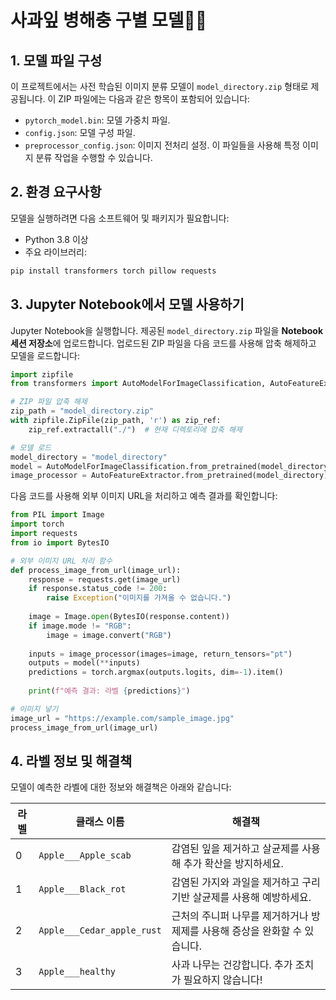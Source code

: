 # 사과잎 병해충 구별 모델🍎🍃



## 1. 모델 파일 구성

이 프로젝트에서는 사전 학습된 이미지 분류 모델이 `model_directory.zip` 형태로 제공됩니다.
이 ZIP 파일에는 다음과 같은 항목이 포함되어 있습니다:

- `pytorch_model.bin`: 모델 가중치 파일.
- `config.json`: 모델 구성 파일.
- `preprocessor_config.json`: 이미지 전처리 설정.
이 파일들을 사용해 특정 이미지 분류 작업을 수행할 수 있습니다.

## 2. 환경 요구사항
모델을 실행하려면 다음 소프트웨어 및 패키지가 필요합니다:

- Python 3.8 이상
- 주요 라이브러리:
```python
pip install transformers torch pillow requests
```

## 3. Jupyter Notebook에서 모델 사용하기
Jupyter Notebook을 실행합니다.
제공된 `model_directory.zip` 파일을 **Notebook 세션 저장소**에 업로드합니다.
업로드된 ZIP 파일을 다음 코드를 사용해 압축 해제하고 모델을 로드합니다:
```python
import zipfile
from transformers import AutoModelForImageClassification, AutoFeatureExtractor

# ZIP 파일 압축 해제
zip_path = "model_directory.zip"
with zipfile.ZipFile(zip_path, 'r') as zip_ref:
    zip_ref.extractall("./")  # 현재 디렉토리에 압축 해제

# 모델 로드
model_directory = "model_directory"
model = AutoModelForImageClassification.from_pretrained(model_directory)
image_processor = AutoFeatureExtractor.from_pretrained(model_directory)
```

다음 코드를 사용해 외부 이미지 URL을 처리하고 예측 결과를 확인합니다:
```python
from PIL import Image
import torch
import requests
from io import BytesIO

# 외부 이미지 URL 처리 함수
def process_image_from_url(image_url):
    response = requests.get(image_url)
    if response.status_code != 200:
        raise Exception("이미지를 가져올 수 없습니다.")
    
    image = Image.open(BytesIO(response.content))
    if image.mode != "RGB":
        image = image.convert("RGB")
    
    inputs = image_processor(images=image, return_tensors="pt")
    outputs = model(**inputs)
    predictions = torch.argmax(outputs.logits, dim=-1).item()
    
    print(f"예측 결과: 라벨 {predictions}")

# 이미지 넣기
image_url = "https://example.com/sample_image.jpg"
process_image_from_url(image_url)
```


## 4. 라벨 정보 및 해결책
모델이 예측한 라벨에 대한 정보와 해결책은 아래와 같습니다:

| 라벨 | 클래스 이름                 | 해결책                                                                                 |
|------|-----------------------------|---------------------------------------------------------------------------------------|
| 0    | `Apple___Apple_scab`       | 감염된 잎을 제거하고 살균제를 사용해 추가 확산을 방지하세요.                          |
| 1    | `Apple___Black_rot`        | 감염된 가지와 과일을 제거하고 구리 기반 살균제를 사용해 예방하세요.                   |
| 2    | `Apple___Cedar_apple_rust` | 근처의 주니퍼 나무를 제거하거나 방제제를 사용해 증상을 완화할 수 있습니다.            |
| 3    | `Apple___healthy`          | 사과 나무는 건강합니다. 추가 조치가 필요하지 않습니다!                               |
